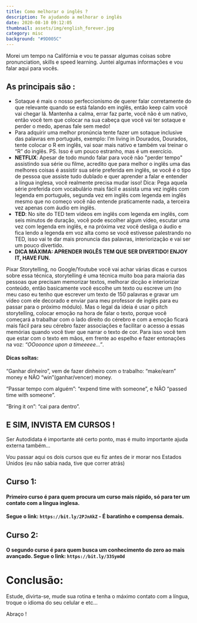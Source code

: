 ```yaml
---
title: Como melhorar o inglês ?
description: Te ajudando a melhorar o inglês
date: 2020-08-10 09:12:05
thumbnail: assets/img/english_forever.jpg
category: misc
background: "#9D005C"
---
```

Morei um tempo na Califórnia e vou te passar algumas coisas sobre pronunciation, skills e speed learning. Juntei algumas informações e vou falar aqui para vocês.

## As principais são :

* Sotaque é mais o nosso perfeccionismo de querer falar corretamente do que relevante quando se está falando em inglês, então keep calm você vai chegar lá. Mantenha a calma, errar faz parte, você não é um nativo, então você tem que colocar na sua cabeça que você vai ter sotaque e perder o medo, apenas fale sem medo!
* Para adquirir uma melhor pronúncia tente fazer um sotaque inclusive das palavras em português, exemplo: I’m living in Dourados, Dourados, tente colocar o R em inglês, vai soar mais nativo e também vai treinar o “R” do inglês. PS. Isso é um pouco estranho, mas é um exercício.
* **NETFLIX**: Apesar de todo mundo falar para você não "perder tempo" assistindo sua série ou filme, acredito que para melhor o inglês uma das melhores coisas é assistir sua série preferida em inglês, se você é o tipo de pessoa que assiste tudo dublado e quer aprender a falar e entender a língua inglesa, você realmente precisa mudar isso! Dica: Pega aquela série preferida com vocabulário mais fácil e assista uma vez inglês com legenda em português, segunda vez em inglês com legenda em inglês mesmo que no começo você não entende praticamente nada, a terceira vez apenas com áudio em inglês. 
* **TED**: No site do TED tem vídeos em inglês com legenda em inglês, com seis minutos de duração, você pode escolher algum vídeo, escutar uma vez com legenda em inglês, e na próxima vez você desliga o áudio e fica lendo a legenda em voz alta como se você estivesse palestrando no TED, isso vai te dar mais pronuncia das palavras, interiorização e vai ser um pouco divertido.
* **DICA MÁXIMA: APRENDER INGLÊS TEM QUE SER DIVERTIDO! ENJOY IT, HAVE FUN.**

Pixar Storytelling, no Google/Youtube você vai achar várias dicas e cursos sobre essa técnica, storytelling é uma técnica muito boa para maioria das pessoas que precisam memorizar textos, melhorar dicção e interiorizar conteúdo, então basicamente você escolhe um texto ou escreve um (no meu caso eu tenho que escrever um texto de 150 palavras e gravar um vídeo com ele decorado e enviar para meu professor de inglês para eu passar para o próximo módulo). Mas o legal da ideia é usar o pitch storytelling, colocar emoção na hora de falar o texto, porque você começará a trabalhar com o lado direito do cérebro e com a emoção ficará mais fácil para seu cérebro fazer associações e facilitar o acesso a essas memórias quando você tiver que narrar o texto de cor. Para isso você tem que estar com o texto em mãos, em frente ao espelho e fazer entonações na voz: *“OOooonce upon a timeeeee…”*.

#### Dicas soltas:

“Ganhar dinheiro”, vem de fazer dinheiro com o trabalho: “make/earn” money e NÃO “win”(ganhar/vencer) money.

“Passar tempo com alguém”: “expend time with someone”, e NÃO “passed time with someone”.

“Bring it on”: “cai para dentro”.

## E SIM, INVISTA EM CURSOS !

Ser Autodidata é importante até certo ponto, mas é muito importante ajuda externa também...

Vou passar aqui os dois cursos que eu fiz antes de ir morar nos Estados Unidos (eu não sabia nada, tive que correr atrás)

## Curso 1:

#### Primeiro curso é para quem procura um curso mais rápido, só para ter um contato com a língua inglesa.

#### Segue o link: `https://bit.ly/2PJnAkZ` - É baratinho e compensa demais.

## Curso 2:

#### O segundo curso é para quem busca um conhecimento do zero ao mais avançado. Segue o link: `https://bit.ly/33SymOd`

# **Conclusão:**

Estude, divirta-se, mude sua rotina e tenha o máximo contato com a língua, troque o idioma do seu celular e etc...

Abraço !
